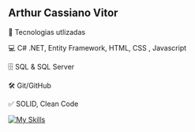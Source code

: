 ## Arthur Cassiano Vitor


🚀 Tecnologias utlizadas

💻 C# .NET, Entity Framework, HTML, CSS , Javascript

🗄️ SQL & SQL Server

🛠️ Git/GitHub

✅ SOLID, Clean Code

[![My Skills](https://skillicons.dev/icons?i=cs,dotnet,git,mysql)](https://skillicons.dev)
